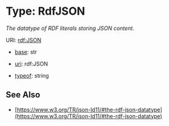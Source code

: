 # Type: RdfJSON




_The datatype of RDF literals storing JSON content._



URI: [rdf:JSON](http://www.w3.org/1999/02/22-rdf-syntax-ns#JSON)

* [base](https://w3id.org/linkml/base): str

* [uri](https://w3id.org/linkml/uri): rdf:JSON


* [typeof](https://w3id.org/linkml/typeof): string







## See Also

* [https://www.w3.org/TR/json-ld11/#the-rdf-json-datatype](https://www.w3.org/TR/json-ld11/#the-rdf-json-datatype)


